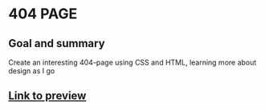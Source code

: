 # 404 PAGE

## Goal and summary
Create an interesting 404-page using CSS and HTML, learning more about design as I go

## [Link to preview](https://rafswiggers.github.io/404-page/404-page.html)

